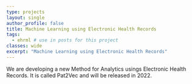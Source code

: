 ```yaml
---
type: projects
layout: single
author_profile: false
title: Machine Learning using Electronic Health Records
tags: 
  - ehrml # use in posts for this project
classes: wide
excerpt: "Machine Learning using Electronic Health Records"
---
```


We are developing a new Method for Analytics usings Electronic Health Records. It is called Pat2Vec and will be released in 2022.